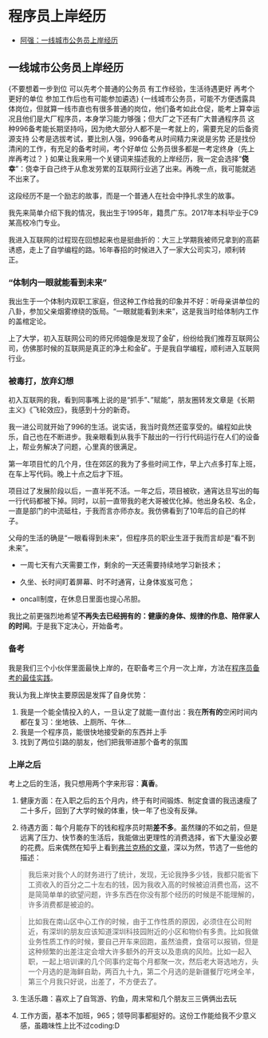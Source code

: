 # 程序员上岸经历

- [阿强：一线城市公务员上岸经历](#一线城市公务员上岸经历)

## 一线城市公务员上岸经历 
{不要想着一步到位
可以先考个普通的公务员
有工作经验，生活待遇更好
再考个更好的单位
参加工作后也有可能参加遴选}
{一线城市公务员，可能不方便透露具体岗位，但就算一线市直也有很多普通的岗位，他们备考如此仓促，能考上算幸运
况且他们是大厂程序员，本身学习能力够强；但大厂之下还有广大普通程序员
这种996备考能长期坚持吗，因为绝大部分人都不是一考就上的，需要充足的后备资源支持
公考是选拔考试，要比别人强，996备考从时间精力来说是劣势
还是找份清闲的工作，有充足的备考时间，考个好单位
公务员很多都是一考定终身（先上岸再考过？
}
如果让我来用一个关键词来描述我的上岸经历，我一定会选择“**侥幸**”：侥幸于自己终于从愈发劳累的互联网行业逃了出来。再晚一点，我可能就逃不出来了。

这段经历不是一个励志的故事，而是一个普通人在社会中挣扎求生的故事。

我先来简单介绍下我的情况，我出生于1995年，籍贯广东。2017年本科毕业于C9某高校冷门专业。

我进入互联网的过程现在回想起来也是挺曲折的：大三上学期我被师兄拿到的高薪诱惑，走上了自学编程的路。16年春招的时候进入了一家大公司实习，顺利转正。

### “体制内一眼就能看到未来”

我出生于一个体制内双职工家庭，但这种工作给我的印象并不好：听母亲讲单位的八卦，参加父亲烟雾缭绕的饭局。“一眼就能看到未来”，这是我当时给体制内工作的盖棺定论。

上了大学，初入互联网公司的师兄师姐像是发现了金矿，纷纷给我们推荐互联网公司，仿佛那时候的互联网是真正的净土和金矿。于是我自学编程，顺利进入互联网行业。

### 被毒打，放弃幻想

初入互联网的我，看到同事嘴上说的是“抓手”、”赋能”，朋友圈转发文章是《长期主义》《飞轮效应》，我感到十分的新奇。

我一进公司就开始了996的生活。说实话，我当时竟然还蛮享受的。编程如此快乐，自己也在不断进步。我亲眼看到从我手下敲出的一行行代码运行在人们的设备上，帮业务解决了问题，心里真的很满足。

第一年项目忙的几个月，住在郊区的我为了多些时间工作，早上六点多打车上班，在车上写代码。晚上十点之后才下班。

项目过了发展阶段以后，一直半死不活。一年之后，项目被砍，通宵达旦写出的每一行代码都被下掉。同时，以前一直带我的老大哥被优化掉。他出身名校、名企，一直是部门的中流砥柱，于我而言亦师亦友。我仿佛看到了10年后的自己的样子。

父母的生活的确是“一眼看得到未来”，但程序员的职业生涯于我而言却是“看不到未来”。

- 一周七天有六天需要工作，剩余的一天还需要持续地学习新技术；

- 久坐、长时间盯着屏幕、时不时通宵，让身体岌岌可危；

- oncall制度，在休息日里面也提心吊胆。

我比之前更强烈地希望**不再失去已经拥有的：健康的身体、规律的作息、陪伴家人的时间**。于是我下定决心，开始备考。

### 备考
我是我们三个小伙伴里面最快上岸的，在职备考三个月一次上岸，方法在[程序员备考的最佳实践](/最佳实践/)。

我认为我上岸快主要原因是发挥了自身优势：
1. 我是一个能全情投入的人，一旦认定了就能一直付出：我在**所有的**空闲时间内都在复习：坐地铁、上厕所、午休...
2. 我是一个程序员，能很快地接受新的东西并上手
3. 找到了两位引路的朋友，他们把我带进那个备考的氛围



### 上岸之后
考上之后的生活，我只想用两个字来形容：**真香**。
1. 健康方面：在入职之后的五个月内，终于有时间锻炼、制定食谱的我迅速瘦了二十多斤，回到了大学时候的体重，快一年了也没有反弹。

2. 待遇方面：每个月能存下的钱和程序员时期**差不多**。虽然赚的不如之前，但是远离了压力、快节奏的生活后，我能做出更理性的消费选择，省下大量没必要的花费。后来偶然在知乎上看到[弗兰克杨的文章](https://www.zhihu.com/question/50186945/answer/578253354)，深以为然，节选了一些他的描述：

> 我后来对我个人的财务进行了统计，发现，无论我挣多少钱，我都只能省下工资收入的百分之二十左右的钱，因为我收入高的时候被迫消费也高，这不是简简单单的欲望问题，许多东西在你没有那个经历的时候是不能理解的，许多消费都是被迫的。

> 比如我在南山区中心工作的时候，由于工作性质的原因，必须住在公司附近，有深圳的朋友应该知道深圳科技园附近的小区和物价有多贵。比如我做业务性质工作的时候，要自己开车来回跑，虽然油费，食宿可以报销，但是这种频繁的出差注定会增大许多额外的开支以及患病的风险。比如一起入职，一起上培训课的几个同事约定每个月都聚一次，然后老大哥选地方，头一个月选的是海鲜自助，两百九十九，第二个月选的是新疆餐厅吃烤全羊，第三个月我只好说，出差了，不方便去了。


3. 生活乐趣：喜欢上了自驾游、钓鱼，周末常和几个朋友三三俩俩出去玩

4. 工作方面，基本不加班，965；领导同事都挺好的。这份工作能给我不少意义感，虽趣味性上比不过coding:D
